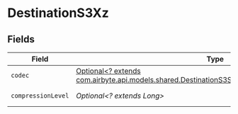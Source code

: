 # DestinationS3Xz


## Fields

| Field                                                                                                                                                                                                                      | Type                                                                                                                                                                                                                       | Required                                                                                                                                                                                                                   | Description                                                                                                                                                                                                                |
| -------------------------------------------------------------------------------------------------------------------------------------------------------------------------------------------------------------------------- | -------------------------------------------------------------------------------------------------------------------------------------------------------------------------------------------------------------------------- | -------------------------------------------------------------------------------------------------------------------------------------------------------------------------------------------------------------------------- | -------------------------------------------------------------------------------------------------------------------------------------------------------------------------------------------------------------------------- |
| `codec`                                                                                                                                                                                                                    | [Optional<? extends com.airbyte.api.models.shared.DestinationS3SchemasFormatOutputFormatCodec>](../../models/shared/DestinationS3SchemasFormatOutputFormatCodec.md)                                                        | :heavy_minus_sign:                                                                                                                                                                                                         | N/A                                                                                                                                                                                                                        |
| `compressionLevel`                                                                                                                                                                                                         | *Optional<? extends Long>*                                                                                                                                                                                                 | :heavy_minus_sign:                                                                                                                                                                                                         | See <a href="https://commons.apache.org/proper/commons-compress/apidocs/org/apache/commons/compress/compressors/xz/XZCompressorOutputStream.html#XZCompressorOutputStream-java.io.OutputStream-int-">here</a> for details. |
